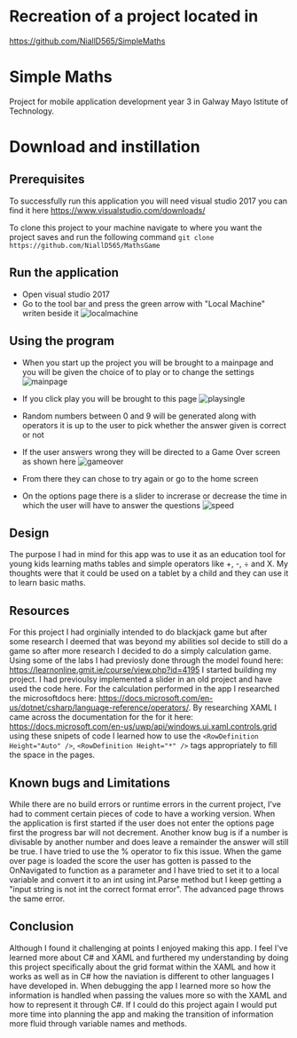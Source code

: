 # Recreation of a project located in 
https://github.com/NiallD565/SimpleMaths
# Simple Maths 
Project for mobile application development year 3 in Galway Mayo Istitute of Technology.

# Download and instillation
## Prerequisites
To successfully run this application you will need visual studio 2017 you can find it here https://www.visualstudio.com/downloads/

To clone this project to your machine navigate to where you want the project saves and run the following command 
`git clone https://github.com/NiallD565/MathsGame`

## Run the application
* Open visual studio 2017
* Go to the tool bar and press the green arrow with "Local Machine" writen beside it
![localmachine](https://user-images.githubusercontent.com/36037121/38736792-13ca2e6e-3f25-11e8-9f4d-55f9e32b5042.PNG)

## Using the program
* When you start up the project you will be brought to a mainpage and you will be given the choice of to play or to change the settings
![mainpage](https://user-images.githubusercontent.com/36037121/38737028-ce82c392-3f25-11e8-8fac-335a72bae1bf.PNG)

* If you click play you will be brought to this page
![playsingle](https://user-images.githubusercontent.com/36037121/38737058-e59a3ab0-3f25-11e8-9765-322a51b08d45.PNG)
* Random numbers between 0 and 9 will be generated along with operators it is up to the user to pick whether the answer given is correct or not
* If the user answers wrong they will be directed to a Game Over screen as shown here
![gameover](https://user-images.githubusercontent.com/36037121/38737214-6f479794-3f26-11e8-9555-9feb19d8e535.PNG)
* From there they can chose to try again or go to the home screen

* On the options page there is a slider to increrase or decrease the time in which the user will have to answer the questions
![speed](https://user-images.githubusercontent.com/36037121/38737471-3b2a6814-3f27-11e8-92a1-96451604a25a.PNG)

## Design
The purpose I had in mind for this app was to use it as an education tool for young kids learning maths tables and simple operators like +, -, ÷ and X. My thoughts were that it could be used on a tablet by a child and they can use it to learn basic maths.

## Resources
For this project I had orginially intended to do blackjack game but after some research I deemed that was beyond my abilities soI decide to still do a game so after more research I decided to do a simply calculation game. Using some of the labs I had previosly done through the model found here: https://learnonline.gmit.ie/course/view.php?id=4195 I started building my project. I had previoulsy implemented a slider in an old project and have used the code here. For the calculation performed in the app I researched the microsoftdocs here: https://docs.microsoft.com/en-us/dotnet/csharp/language-reference/operators/. By researching XAML I came across the documentation for the for it here: https://docs.microsoft.com/en-us/uwp/api/windows.ui.xaml.controls.grid using these snipets of code I learned how to use the `<RowDefinition Height="Auto" />`, `<RowDefinition Height="*" />` tags appropriately to fill the space in the pages.

## Known bugs and Limitations
While there are no build errors or runtime errors in the current project, I've had to comment certain pieces of code to have a working version. When the application is first started if the user does not enter the options page first the progress bar will not decrement. Another know bug is if a number is divisable by another number and does leave a remainder the answer will still be true. I have tried to use the % operator to fix this issue. When the game over page is loaded the score the user has gotten is passed to the OnNavigated to function as a parameter and I have tried to set it to a local variable and convert it to an int using int.Parse method but I keep getting a "input string is not int the correct format error". The advanced page throws the same error.

## Conclusion
Although I found it challenging at points I enjoyed making this app. I feel I've learned more about C# and XAML and furthered my understanding by doing this project specifically about the grid format within the XAML and how it works as well as in C# how the naviation is different to other languages I have developed in. When debugging the app I learned more so how the information is handled when passing the values more so with the XAML and how to represent it through C#. If I could do this project again I would put more time into planning the app and making the transition of information more fluid through variable names and methods.
